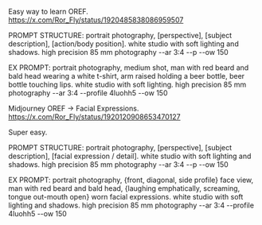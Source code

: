 Easy way to learn OREF.  https://x.com/Ror_Fly/status/1920485838086959507

PROMPT STRUCTURE: 
portrait photography, [perspective], [subject description], [action/body position]. white studio with soft lighting and shadows. high precision 85 mm photography --ar 3:4 --p --ow 150  

EX PROMPT: 
portrait photography, medium shot, man with red beard and bald head wearing a white t-shirt, arm raised holding a beer bottle, beer bottle touching lips. 
white studio with soft lighting. high precision 85 mm photography --ar 3:4 --profile 4luohh5 --ow 150  


Midjourney OREF → Facial Expressions. https://x.com/Ror_Fly/status/1920120908653470127

Super easy.

PROMPT STRUCTURE:
portrait photography, [perspective], [subject description], [facial expression / detail]. white studio with soft lighting and shadows. high precision 85 mm photography --ar 3:4 --p --ow 150

EX PROMPT:
portrait photography, {front, diagonal, side profile} face view, man with red beard and bald head, {laughing emphatically, screaming, tongue out-mouth open} worn facial expressions. white studio with soft lighting and shadows. high precision 85 mm photography --ar 3:4 --profile 4luohh5 --ow 150

